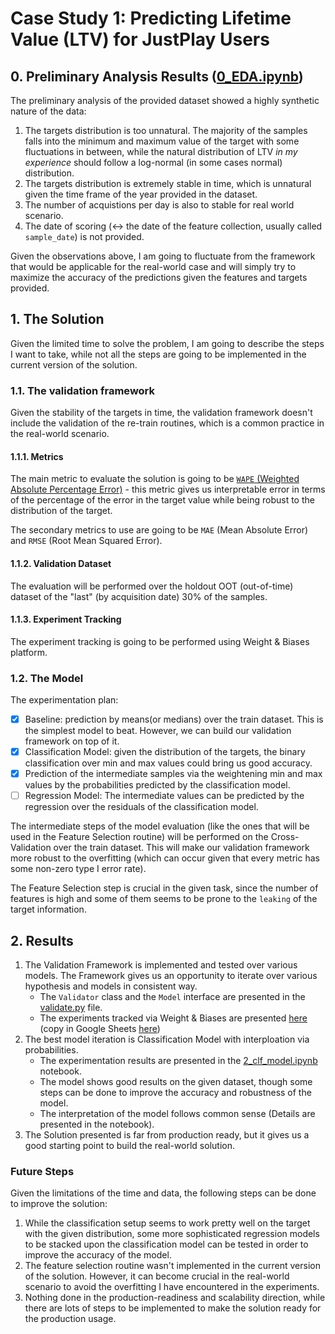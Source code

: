 # Case Study 1: Predicting Lifetime Value (LTV) for JustPlay Users

## 0. Preliminary Analysis Results ([0_EDA.ipynb](0_EDA.ipynb))

The preliminary analysis of the provided dataset showed a highly synthetic nature
of the data:
1. The targets distribution is too unnatural. The majority of the samples falls into the minimum and maximum value of the target 
   with some fluctuations in between, while the natural distribution of LTV
   *in my experience* should follow a log-normal (in some cases normal) distribution.
2. The targets distribution is extremely stable in time, which is unnatural given
   the time frame of the year provided in the dataset.
3. The number of acquistions per day is also to stable for real world scenario.
4. The date of scoring (<-> the date of the feature collection, usually called
   `sample_date`) is not provided. 

Given the observations above, I am going to fluctuate from the framework that
would be applicable for the real-world case and will simply try to maximize the
accuracy of the predictions given the features and targets provided.

## 1. The Solution

Given the limited time to solve the problem, I am going to describe the steps
I want to take, while not all the steps are going to be implemented in the current
version of the solution.

### 1.1. The validation framework

Given the stability of the targets in time, the validation framework doesn't
include the validation of the re-train routines, which is a common practice in
the real-world scenario.

#### 1.1.1. Metrics

The main metric to evaluate the solution is going to be 
[`WAPE` (Weighted Absolute Percentage Error)](https://docs.aws.amazon.com/forecast/latest/dg/metrics.html#metrics-WAPE) - 
this metric gives us interpretable error in terms of the percentage of the
error in the target value while being robust to the distribution of the target.

The secondary metrics to use are going to be `MAE` (Mean Absolute Error) and
`RMSE` (Root Mean Squared Error).

#### 1.1.2. Validation Dataset

The evaluation will be performed over the holdout OOT (out-of-time) dataset
of the "last" (by acquisition date) 30% of the samples.

#### 1.1.3. Experiment Tracking 

The experiment tracking is going to be performed using Weight & Biases platform.

### 1.2. The Model

The experimentation plan:

- [X] Baseline: prediction by means(or medians) over the train dataset. This is the simplest
  model to beat. However, we can build our validation framework on top of it.
- [X] Classification Model: given the distribution of the targets, the binary 
      classification over min and max values could bring us good accuracy.
- [X] Prediction of the intermediate samples via the weightening min and max 
      values by the probabilities predicted by the classification model.
- [ ] Regression Model: The intermediate values can be predicted by the regression
      over the residuals of the classification model.

The intermediate steps of the model evaluation (like the ones that will be used
in the Feature Selection routine) will be performed on the Cross-Validation
over the train dataset. This will make our validation framework more robust
to the overfitting (which can occur given that every metric has some non-zero
type I error rate).

The Feature Selection step is crucial in the given task, since the number of features
is high and some of them seems to be prone to the `leaking` of the target information.

## 2. Results

1. The Validation Framework is implemented and tested over various models. 
    The Framework gives us an opportunity to iterate over various hypothesis
    and models in consistent way.
   - The `Validator` class and the `Model` interface are presented in the
     [validate.py](validate.py) file.
   - The experiments tracked via Weight & Biases are presented 
   [here](https://wandb.ai/justplay-case/justplay-pltv/table?nw=nwuseraapiskotinge)
     (copy in Google Sheets [here](https://docs.google.com/spreadsheets/d/1stcLaI7b4AUn29uSwcLOW7-keo_Z7yC01tK_GUFzu8M/edit?usp=sharing))
2. The best model iteration is Classification Model with interploation via probabilities.
   - The experimentation results are presented in the [2_clf_model.ipynb](2_clf_model.ipynb) notebook.
   - The model shows good results on the given dataset, though some steps can be done to
     improve the accuracy and robustness of the model.
   - The interpretation of the model follows common sense (Details are presented in the notebook).
3. The Solution presented is far from production ready, but it gives us a good starting point
   to build the real-world solution.

### Future Steps

Given the limitations of the time and data, the following steps can be done to 
improve the solution:

1. While the classification setup seems to work pretty well on the
   target with the given distribution, some more sophisticated regression models
    to be stacked upon the classification model can be tested in order to improve
    the accuracy of the model.
2. The feature selection routine wasn't implemented in the current version of the solution.
     However, it can become crucial in the real-world scenario to avoid the overfitting
     I have encountered in the experiments.
3. Nothing done in the production-readiness and scalability direction, while there are
    lots of steps to be implemented to make the solution ready for the production
   usage.
